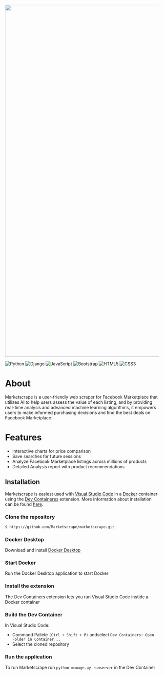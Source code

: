 <p align="center">
  <img width="1152" alt="logo" src="https://user-images.githubusercontent.com/64433812/235738405-51d836e8-6cdc-461d-93aa-e573497dd452.png">
</p>

![Python](https://img.shields.io/badge/python-3670A0?style=for-the-badge&logo=python&logoColor=ffdd54)
![Django](https://img.shields.io/badge/django-%23092E20.svg?style=for-the-badge&logo=django&logoColor=white)
![JavaScript](https://img.shields.io/badge/javascript-%23323330.svg?style=for-the-badge&logo=javascript&logoColor=%23F7DF1E)
![Bootstrap](https://img.shields.io/badge/bootstrap-%23563D7C.svg?style=for-the-badge&logo=bootstrap&logoColor=white)
![HTML5](https://img.shields.io/badge/html5-%23E34F26.svg?style=for-the-badge&logo=html5&logoColor=white)
![CSS3](https://img.shields.io/badge/css3-%231572B6.svg?style=for-the-badge&logo=css3&logoColor=white)

# About
Marketscrape is a user-friendly web scraper for Facebook Marketplace that utilizes AI to help users assess the value of each listing, and by providing real-time analysis and advanced machine learning algorithms, it empowers users to make informed purchasing decisions and find the best deals on Facebook Marketplace.

# Features
- Interactive charts for price comparison
- Save searches for future sessions
- Analyze Facebook Marketplace listings across millions of products
- Detailed Analysis report with product recommendations


## Installation
Marketscrape is easiest used with [Visual Studio Code](https://code.visualstudio.com/) in a [Docker](https://www.docker.com/) container using the [Dev Containeres](https://marketplace.visualstudio.com/items?itemName=ms-vscode-remote.remote-containers) extension. More information about installation can be found [here](https://code.visualstudio.com/docs/devcontainers/tutorial).

### Clone the repository
```bash
$ https://github.com/Marketscrape/marketscrape.git
```

### Docker Desktop
Download and install [Docker Desktop](https://www.docker.com/products/docker-desktop/)

### Start Docker
Run the Docker Desktop application to start Docker

### Install the extension
The Dev Containers extension lets you run Visual Studio Code instide a Docker container

### Build the Dev Container
In Visual Studio Code:
- Command Pallete `(Ctrl + Shift + P)` andselect `Dev Containers: Open Folder in Container...`
- Select the cloned repository

### Run the application
To run Marketscrape run `python manage.py runserver` in the Dev Container
